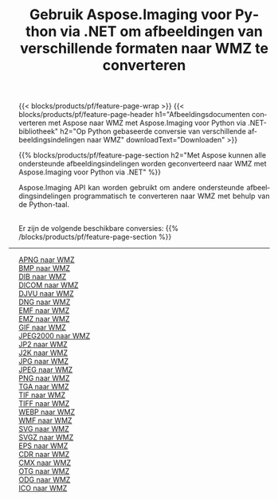 ﻿---
title: Gebruik Aspose.Imaging voor Python via .NET om afbeeldingen van verschillende formaten naar WMZ te converteren 
weight: 3920
url: /nl/python-net/conversion/to/wmz 
lang: nl
langdirlevel: 2
locales: zh-hans,ja,it,ru,de,es,fr,nl,id,lt,pl,pt,vi,tr,ko,zh-hant,ar,hi,th,sv,cs,uk,he
description: U kunt Aspose.Imaging voor Python gebruiken via de .NET-bibliotheek om van verschillende formaten naar WMZ te converteren
---

{{< blocks/products/pf/feature-page-wrap >}}
{{< blocks/products/pf/feature-page-header h1="Afbeeldingsdocumenten converteren met Aspose naar WMZ met Aspose.Imaging voor Python via .NET-bibliotheek" h2="Op Python gebaseerde conversie van verschillende afbeeldingsindelingen naar WMZ" downloadText="Downloaden" >}}


{{% blocks/products/pf/feature-page-section  h2="Met Aspose kunnen alle ondersteunde afbeeldingsindelingen worden geconverteerd naar WMZ met Aspose.Imaging voor Python via .NET" %}}
<p align=justify>Aspose.Imaging API kan worden gebruikt om andere ondersteunde afbeeldingsindelingen programmatisch te converteren naar WMZ met behulp van de Python-taal.</p>
<br/>
Er zijn de volgende beschikbare conversies:
{{% /blocks/products/pf/feature-page-section %}}
<div class="container-fluid productfamilypage bg-gray">
    <div class="convertypes bg-gray agp-content section">
        <div class="container">
		<hr style="margin-left:-20px;"/>
		<div class="row other-converters">
		    <div class='col-md-2 other-converter remove-lp remove-rp'><a href="/imaging/nl/python-net/conversion/apng-to-wmz" >APNG naar WMZ</a></div>
<div class='col-md-2 other-converter remove-lp remove-rp'><a href="/imaging/nl/python-net/conversion/bmp-to-wmz" >BMP naar WMZ</a></div>
<div class='col-md-2 other-converter remove-lp remove-rp'><a href="/imaging/nl/python-net/conversion/dib-to-wmz" >DIB naar WMZ</a></div>
<div class='col-md-2 other-converter remove-lp remove-rp'><a href="/imaging/nl/python-net/conversion/dicom-to-wmz" >DICOM naar WMZ</a></div>
<div class='col-md-2 other-converter remove-lp remove-rp'><a href="/imaging/nl/python-net/conversion/djvu-to-wmz" >DJVU naar WMZ</a></div>
<div class='col-md-2 other-converter remove-lp remove-rp'><a href="/imaging/nl/python-net/conversion/dng-to-wmz" >DNG naar WMZ</a></div>
<div class='col-md-2 other-converter remove-lp remove-rp'><a href="/imaging/nl/python-net/conversion/emf-to-wmz" >EMF naar WMZ</a></div>
<div class='col-md-2 other-converter remove-lp remove-rp'><a href="/imaging/nl/python-net/conversion/emz-to-wmz" >EMZ naar WMZ</a></div>
<div class='col-md-2 other-converter remove-lp remove-rp'><a href="/imaging/nl/python-net/conversion/gif-to-wmz" >GIF naar WMZ</a></div>
<div class='col-md-2 other-converter remove-lp remove-rp'><a href="/imaging/nl/python-net/conversion/jpeg2000-to-wmz" >JPEG2000 naar WMZ</a></div>
<div class='col-md-2 other-converter remove-lp remove-rp'><a href="/imaging/nl/python-net/conversion/jp2-to-wmz" >JP2 naar WMZ</a></div>
<div class='col-md-2 other-converter remove-lp remove-rp'><a href="/imaging/nl/python-net/conversion/j2k-to-wmz" >J2K naar WMZ</a></div>
<div class='col-md-2 other-converter remove-lp remove-rp'><a href="/imaging/nl/python-net/conversion/jpg-to-wmz" >JPG naar WMZ</a></div>
<div class='col-md-2 other-converter remove-lp remove-rp'><a href="/imaging/nl/python-net/conversion/jpeg-to-wmz" >JPEG naar WMZ</a></div>
<div class='col-md-2 other-converter remove-lp remove-rp'><a href="/imaging/nl/python-net/conversion/png-to-wmz" >PNG naar WMZ</a></div>
<div class='col-md-2 other-converter remove-lp remove-rp'><a href="/imaging/nl/python-net/conversion/tga-to-wmz" >TGA naar WMZ</a></div>
<div class='col-md-2 other-converter remove-lp remove-rp'><a href="/imaging/nl/python-net/conversion/tif-to-wmz" >TIF naar WMZ</a></div>
<div class='col-md-2 other-converter remove-lp remove-rp'><a href="/imaging/nl/python-net/conversion/tiff-to-wmz" >TIFF naar WMZ</a></div>
<div class='col-md-2 other-converter remove-lp remove-rp'><a href="/imaging/nl/python-net/conversion/webp-to-wmz" >WEBP naar WMZ</a></div>
<div class='col-md-2 other-converter remove-lp remove-rp'><a href="/imaging/nl/python-net/conversion/wmf-to-wmz" >WMF naar WMZ</a></div>
<div class='col-md-2 other-converter remove-lp remove-rp'><a href="/imaging/nl/python-net/conversion/svg-to-wmz" >SVG naar WMZ</a></div>
<div class='col-md-2 other-converter remove-lp remove-rp'><a href="/imaging/nl/python-net/conversion/svgz-to-wmz" >SVGZ naar WMZ</a></div>
<div class='col-md-2 other-converter remove-lp remove-rp'><a href="/imaging/nl/python-net/conversion/eps-to-wmz" >EPS naar WMZ</a></div>
<div class='col-md-2 other-converter remove-lp remove-rp'><a href="/imaging/nl/python-net/conversion/cdr-to-wmz" >CDR naar WMZ</a></div>
<div class='col-md-2 other-converter remove-lp remove-rp'><a href="/imaging/nl/python-net/conversion/cmx-to-wmz" >CMX naar WMZ</a></div>
<div class='col-md-2 other-converter remove-lp remove-rp'><a href="/imaging/nl/python-net/conversion/otg-to-wmz" >OTG naar WMZ</a></div>
<div class='col-md-2 other-converter remove-lp remove-rp'><a href="/imaging/nl/python-net/conversion/odg-to-wmz" >ODG naar WMZ</a></div>
<div class='col-md-2 other-converter remove-lp remove-rp'><a href="/imaging/nl/python-net/conversion/ico-to-wmz" >ICO naar WMZ</a></div>
                </div>
        </div>
    </div>
</div>
<br/>

